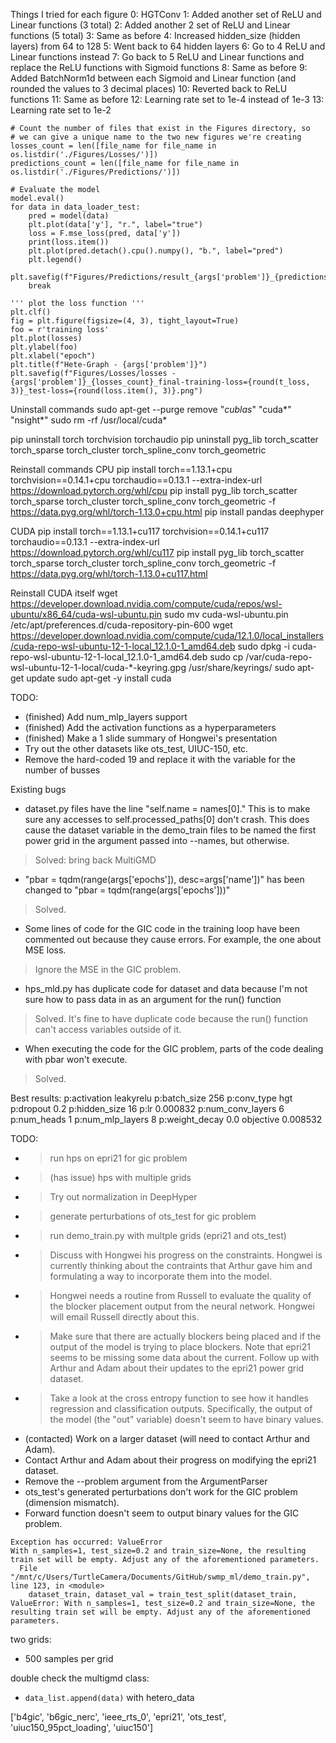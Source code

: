 Things I tried for each figure
0: HGTConv
1: Added another set of ReLU and Linear functions (3 total)
2: Added another 2 set of ReLU and Linear functions (5 total)
3: Same as before
4: Increased hidden_size (hidden layers) from 64 to 128
5: Went back to 64 hidden layers
6: Go to 4 ReLU and Linear functions instead
7: Go back to 5 ReLU and Linear functions and replace the ReLU functions with Sigmoid functions
8: Same as before
9: Added BatchNorm1d between each Sigmoid and Linear function (and rounded the values to 3 decimal places)
10: Reverted back to ReLU functions
11: Same as before
12: Learning rate set to 1e-4 instead of 1e-3
13: Learning rate set to 1e-2

    # Count the number of files that exist in the Figures directory, so
    # we can give a unique name to the two new figures we're creating
    losses_count = len([file_name for file_name in os.listdir('./Figures/Losses/')])
    predictions_count = len([file_name for file_name in os.listdir('./Figures/Predictions/')])

    # Evaluate the model
    model.eval()
    for data in data_loader_test:
        pred = model(data)
        plt.plot(data['y'], "r.", label="true")
        loss = F.mse_loss(pred, data['y'])
        print(loss.item())
        plt.plot(pred.detach().cpu().numpy(), "b.", label="pred")
        plt.legend()
        plt.savefig(f"Figures/Predictions/result_{args['problem']}_{predictions_count}.png")
        break

    ''' plot the loss function '''
    plt.clf()
    fig = plt.figure(figsize=(4, 3), tight_layout=True)
    foo = r'training loss'
    plt.plot(losses)
    plt.ylabel(foo)
    plt.xlabel("epoch")
    plt.title(f"Hete-Graph - {args['problem']}")
    plt.savefig(f"Figures/Losses/losses - {args['problem']}_{losses_count}_final-training-loss={round(t_loss, 3)}_test-loss={round(loss.item(), 3)}.png")


Uninstall commands
sudo apt-get --purge remove "*cublas*" "cuda*" "nsight*"
sudo rm -rf /usr/local/cuda*

pip uninstall torch torchvision torchaudio
pip uninstall pyg_lib torch_scatter torch_sparse torch_cluster torch_spline_conv torch_geometric


Reinstall commands
CPU
pip install torch==1.13.1+cpu torchvision==0.14.1+cpu torchaudio==0.13.1 --extra-index-url https://download.pytorch.org/whl/cpu
pip install pyg_lib torch_scatter torch_sparse torch_cluster torch_spline_conv torch_geometric -f https://data.pyg.org/whl/torch-1.13.0+cpu.html
pip install pandas deephyper

CUDA
pip install torch==1.13.1+cu117 torchvision==0.14.1+cu117 torchaudio==0.13.1 --extra-index-url https://download.pytorch.org/whl/cu117
pip install pyg_lib torch_scatter torch_sparse torch_cluster torch_spline_conv torch_geometric -f https://data.pyg.org/whl/torch-1.13.0+cu117.html


Reinstall CUDA itself
wget https://developer.download.nvidia.com/compute/cuda/repos/wsl-ubuntu/x86_64/cuda-wsl-ubuntu.pin
sudo mv cuda-wsl-ubuntu.pin /etc/apt/preferences.d/cuda-repository-pin-600
wget https://developer.download.nvidia.com/compute/cuda/12.1.0/local_installers/cuda-repo-wsl-ubuntu-12-1-local_12.1.0-1_amd64.deb
sudo dpkg -i cuda-repo-wsl-ubuntu-12-1-local_12.1.0-1_amd64.deb
sudo cp /var/cuda-repo-wsl-ubuntu-12-1-local/cuda-*-keyring.gpg /usr/share/keyrings/
sudo apt-get update
sudo apt-get -y install cuda


TODO:
- (finished) Add num_mlp_layers support
- (finished) Add the activation functions as a hyperparameters
- (finished) Make a 1 slide summary of Hongwei's presentation
- Try out the other datasets like ots_test, UIUC-150, etc.
- Remove the hard-coded 19 and replace it with the variable for the number of busses


Existing bugs
- dataset.py files have the line "self.name = names[0]." This is to make sure any accesses to self.processed_paths[0] don't crash.
  This does cause the dataset variable in the demo_train files to be named the first power grid in the argument passed into --names,
  but otherwise.
> Solved: bring back MultiGMD

- "pbar = tqdm(range(args['epochs']), desc=args['name'])" has been changed to "pbar = tqdm(range(args['epochs']))"
> Solved.

- Some lines of code for the GIC code in the training loop have been commented out because they cause errors. For example,
  the one about MSE loss.
> Ignore the MSE in the GIC problem.

- hps_mld.py has duplicate code for dataset and data because I'm not sure how to pass data in as an argument for the run() function
> Solved. It's fine to have duplicate code because the run() function can't access variables outside of it.

- When executing the code for the GIC problem, parts of the code dealing with pbar won't execute.
> Solved.

Best results:
p:activation         leakyrelu
p:batch_size               256
p:conv_type                hgt
p:dropout                  0.2
p:hidden_size               16
p:lr                  0.000832
p:num_conv_layers            6
p:num_heads                  1
p:num_mlp_layers             8
p:weight_decay             0.0
objective             0.008532

TODO:
* > run hps on epri21 for gic problem
* > (has issue) hps with multiple grids
* > Try out normalization in DeepHyper
* > generate perturbations of ots_test for gic problem
* > run demo_train.py with multple grids (epri21 and ots_test)
* > Discuss with Hongwei his progress on the constraints. Hongwei is currently thinking about the contraints that Arthur gave him and formulating a way to incorporate them into the model.
* > Hongwei needs a routine from Russell to evaluate the quality of the blocker placement output from the neural network. Hongwei will email Russell directly about this.
* > Make sure that there are actually blockers being placed and if the output of the model is trying to place blockers. Note that epri21 seems to be missing some data about the current. Follow up with Arthur and Adam about their updates to the epri21 power grid dataset.
* > Take a look at the cross entropy function to see how it handles regression and classification outputs. Specifically, the output of the model (the "out" variable) doesn't seem to have binary values.
* (contacted) Work on a larger dataset (will need to contact Arthur and Adam).
* Contact Arthur and Adam about their progress on modifying the epri21 dataset.
* Remove the --problem argument from the ArgumentParser
* ots_test's generated perturbations don't work for the GIC problem (dimension mismatch).
* Forward function doesn't seem to output binary values for the GIC problem.



<!-- DEBUG -->
```
Exception has occurred: ValueError
With n_samples=1, test_size=0.2 and train_size=None, the resulting train set will be empty. Adjust any of the aforementioned parameters.
  File "/mnt/c/Users/TurtleCamera/Documents/GitHub/swmp_ml/demo_train.py", line 123, in <module>
    dataset_train, dataset_val = train_test_split(dataset_train,
ValueError: With n_samples=1, test_size=0.2 and train_size=None, the resulting train set will be empty. Adjust any of the aforementioned parameters.
```

two grids:
  * 500 samples per grid

double check the multigmd class:
  * `data_list.append(data)` with hetero_data

['b4gic', 'b6gic_nerc', 'ieee_rts_0', 'epri21', 'ots_test', 'uiuc150_95pct_loading', 'uiuc150']